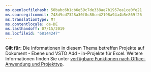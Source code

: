 ```yaml
---
ms.openlocfilehash: 50babc6b1cb6e59c7de338ae7b1957ea1ce0fe21
ms.sourcegitcommit: 748d9cd7328a30f8c80ce42198a94a4b5e869f26
ms.translationtype: MT
ms.contentlocale: de-DE
ms.lasthandoff: 07/15/2019
ms.locfileid: "68144247"
---
```

  **Gilt für:** Die Informationen in diesem Thema betreffen Projekte auf Dokument \- Ebene und VSTO Add \- in-Projekte für Excel. Weitere Informationen finden Sie unter [verfügbare Funktionen nach Office-Anwendung und Projekttyp](../../vsto/features-available-by-office-application-and-project-type.md).
